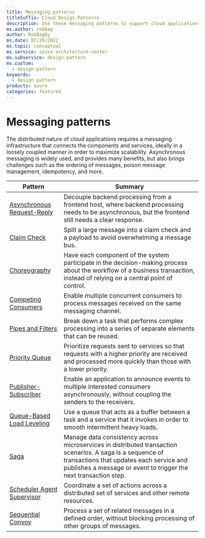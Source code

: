 ```yaml
---
title: Messaging patterns
titleSuffix: Cloud Design Patterns
description: Use these messaging patterns to support cloud applications by using a messaging that connects the components and services in a manner to maximize scalability.
ms.author: robbag
author: RobBagby
ms.date: 07/28/2022
ms.topic: conceptual
ms.service: azure-architecture-center
ms.subservice: design-pattern
ms.custom:
  - design-pattern
keywords:
  - design pattern
products: azure
categories: featured
---
```


# Messaging patterns

The distributed nature of cloud applications requires a messaging infrastructure that connects the components and services, ideally in a loosely coupled manner in order to maximize scalability. Asynchronous messaging is widely used, and provides many benefits, but also brings challenges such as the ordering of messages, poison message management, idempotency, and more.

| Pattern | Summary |
| ------- | ------- |
| [Asynchronous Request-Reply](../async-request-reply.yml) | Decouple backend processing from a frontend host, where backend processing needs to be asynchronous, but the frontend still needs a clear response. |
| [Claim Check](../claim-check.yml) | Split a large message into a claim check and a payload to avoid overwhelming a message bus. |
| [Choreography](../choreography.yml) | Have each component of the system participate in the decision-making process about the workflow of a business transaction, instead of relying on a central point of control. |
| [Competing Consumers](../competing-consumers.yml) | Enable multiple concurrent consumers to process messages received on the same messaging channel. |
| [Pipes and Filters](../pipes-and-filters.yml) | Break down a task that performs complex processing into a series of separate elements that can be reused. |
| [Priority Queue](../priority-queue.yml) | Prioritize requests sent to services so that requests with a higher priority are received and processed more quickly than those with a lower priority. |
| [Publisher-Subscriber](../publisher-subscriber.yml) | Enable an application to announce events to multiple interested consumers asynchronously, without coupling the senders to the receivers. |
| [Queue-Based Load Leveling](../queue-based-load-leveling.yml) | Use a queue that acts as a buffer between a task and a service that it invokes in order to smooth intermittent heavy loads. |
| [Saga](../../reference-architectures/saga/saga.yml) | Manage data consistency across microservices in distributed transaction scenarios. A saga is a sequence of transactions that updates each service and publishes a message or event to trigger the next transaction step. |
| [Scheduler Agent Supervisor](../scheduler-agent-supervisor.yml) | Coordinate a set of actions across a distributed set of services and other remote resources. |
| [Sequential Convoy](../sequential-convoy.yml) | Process a set of related messages in a defined order, without blocking processing of other groups of messages. |
